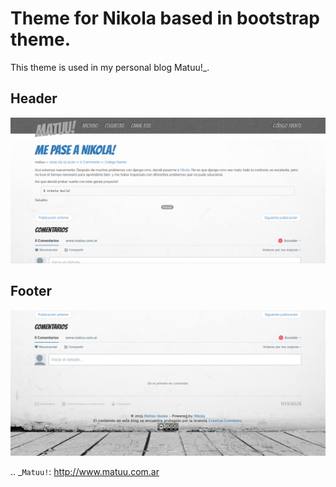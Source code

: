 Theme for Nikola based in bootstrap theme.
==========================================

This theme is used in my personal blog Matuu!_.

Header
------
![Header theme](screenshot/header-matuu.png)

Footer
------

![Footer theme](screenshot/footer-matuu.png)

.. _`Matuu!`: http://www.matuu.com.ar


